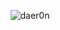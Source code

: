 

<p align="center"><img align="center" src="https://github-readme-stats.vercel.app/api/top-langs?username=daer0n&show_icons=true&locale=en&layout=compact" alt="daer0n" /></p>
